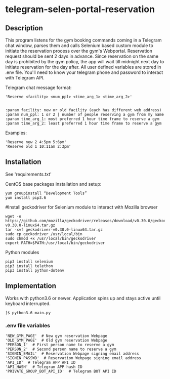 # telegram-selen-portal-reservation
## Description
This program listens for the gym booking commands coming in a Telegram chat window, parses them and calls
Selenium based custom module to initiate the reservation process over the gym's Webportal.
Reservation request should be sent 2 days in advance. Since reservation on the same day is prohibited by the gym policy,
the app will wait till midnight next day to initiate reservation for the day after.
All user defined variables are stored in .env file. You'll need to know your telegram phone and password to
interact with Telegram API.


Telegram chat message format:
~~~
'Reserve <facility> <num_ppl> <time_arg_1> <time_arg_2>'

  
:param facility: new or old facility (each has different web address)
:param num_ppl: 1 or 2 | number of people reserving a gym from my name
:param time_arg_1: most preferred 1 hour time frame to reserve a gym
:param time_arg_2: least preferred 1 hour time frame to reserve a gym
~~~
Examples:
~~~
'Reserve new 2 4:5pm 5:6pm'
'Reserve old 1 10:11am 2:3pm'
~~~

## Installation
See 'requirements.txt'

CentOS base packages installation and setup:
~~~
yum groupinstall “Development Tools”
yum install pip3.6
~~~
#Install geckodriver for Selenium module to interact with Mozilla browser
~~~
wget -o https://github.com/mozilla/geckodriver/releases/download/v0.30.0/geckodriver-v0.30.0-linux64.tar.gz
tar -xvf geckodriver-v0.30.0-linux64.tar.gz
sudo cp geckodriver /usr/local/bin
sudo chmod +x /usr/local/bin/geckodriver
export PATH=$PATH:/usr/local/bin/geckodriver
~~~

Python modules
~~~
pip3 install selenium
pip3 install telethon
pip3 install python-dotenv
~~~

## Implementation
Works with python3.6 or newer.
Application spins up and stays active until keyboard interrupted.
~~~
]$ python3.6 main.py 
~~~

### .env file variables
~~~
'NEW_GYM_PAGE'  # New gym reservation Webpage
'OLD_GYM_PAGE'  # Old gym reservation Webpage
'PERSON_1'  # First person name to reserve a gym
'PERSON_2'  # Second person name to reserve a gym
'SIGNIN_EMAIL'  # Reservation Webpage signing email address
'SIGNIN_PASSWD'  # Reservation Webpage signing email address 
'API_ID'  # Telegram APP API ID
'API_HASH'  # Telegram APP hash ID
'PRIVATE_GROUP_BOT_API_ID'  # Telegram BOT API ID
~~~
